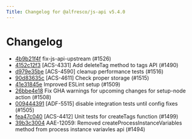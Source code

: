 ```yaml
---
Title: Changelog for @alfresco/js-api v5.4.0
---
```


# Changelog

- [4b9b21f4f](https://github.com/Alfresco/alfresco-js-api/commit/4b9b21f4f) fix-js-api-upstream (#1526)
- [4152c12f3](https://github.com/Alfresco/alfresco-js-api/commit/4152c12f3) [ACS-4331] Add deleteTag method to tags API (#1490)
- [d979e35be](https://github.com/Alfresco/alfresco-js-api/commit/d979e35be) [ACS-4590] cleanup performance tests (#1516)
- [90d83635c](https://github.com/Alfresco/alfresco-js-api/commit/90d83635c) [ACS-4611] Check proper storage (#1515)
- [41e31845e](https://github.com/Alfresco/alfresco-js-api/commit/41e31845e) Improved ESLint setup (#1509)
- [26bbe4e18](https://github.com/Alfresco/alfresco-js-api/commit/26bbe4e18) Fix GHA warnings for upcoming changes for setup-node action (#1508)
- [009444391](https://github.com/Alfresco/alfresco-js-api/commit/009444391) [ADF-5515] disable integration tests until config fixes (#1505)
- [fea47c040](https://github.com/Alfresco/alfresco-js-api/commit/fea47c040) [ACS-4412] Unit tests for createTags function (#1499)
- [39b3c3004](https://github.com/Alfresco/alfresco-js-api/commit/39b3c3004) AAE-12059: Removed createProcessInstanceVariables method from process instance variavles api (#1494)

